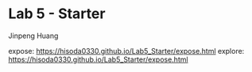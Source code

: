 # Lab 5 - Starter
Jinpeng Huang

expose: https://hisoda0330.github.io/Lab5_Starter/expose.html
explore: https://hisoda0330.github.io/Lab5_Starter/expose.html
